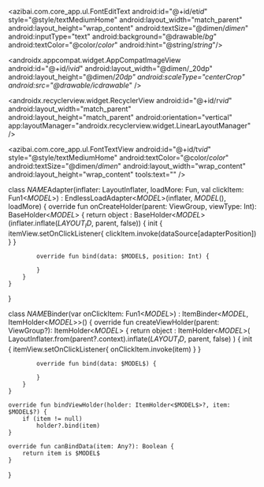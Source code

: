 <azibai.com.core_app.ul.FontEditText
                    android:id="@+id/et$id$"
                    style="@style/textMediumHome"
                    android:layout_width="match_parent"
                    android:layout_height="wrap_content"
                    android:textSize="@dimen/$dimen$"
                    android:inputType="text"
                    android:background="@drawable/$bg$"
                    android:textColor="@color/$color$"
                    android:hint="@string/$string$"/>


<androidx.appcompat.widget.AppCompatImageView
            android:id="@+id/iv$id$"
            android:layout_width="@dimen/_20dp"
            android:layout_height="@dimen/_20dp"
            android:scaleType="centerCrop"
            android:src="@drawable/ic_$drawable$"
      />

<androidx.recyclerview.widget.RecyclerView
        android:id="@+id/rv$id$"
        android:layout_width="match_parent"
        android:layout_height="match_parent"
        android:orientation="vertical"
        app:layoutManager="androidx.recyclerview.widget.LinearLayoutManager" />



<azibai.com.core_app.ul.FontTextView
            android:id="@+id/tv$id$"
            style="@style/textMediumHome"
            android:textColor="@color/$color$"
            android:textSize="@dimen/$dimen$"
            android:layout_width="wrap_content"
            android:layout_height="wrap_content"
            tools:text="" />

<View
        android:id="@+id/vTop"
        android:background="@color/gray5"
        app:layout_constraintBottom_toBottomOf="parent"
        android:layout_width="match_parent"
        android:layout_height="1dp"/>



class $NAME$Adapter(inflater: LayoutInflater, loadMore: Fun, val clickItem: Fun1<$MODEL$>) :
    EndlessLoadAdapter<$MODEL$>(inflater, $MODEL$(), loadMore) {
    override fun onCreateHolder(parent: ViewGroup, viewType: Int): BaseHolder<$MODEL$> {
        return object :
            BaseHolder<$MODEL$>(inflater.inflate($LAYOUT_ID$, parent, false)) {
            init {
                itemView.setOnClickListener{
                    clickItem.invoke(dataSource[adapterPosition])
                }
            }

            override fun bind(data: $MODEL$, position: Int) {
               
            }
        }
    }
}




class $NAME$Binder(var onClickItem: Fun1<$MODEL$>) : ItemBinder<$MODEL$, ItemHolder<$MODEL$>>() {
    override fun createViewHolder(parent: ViewGroup?): ItemHolder<$MODEL$> {
        return object : ItemHolder<$MODEL$>(
            LayoutInflater.from(parent?.context).inflate($LAYOUT_ID$, parent, false)
        ) {
            init {
                itemView.setOnClickListener{
                    onClickItem.invoke(item)
                }
            }

            override fun bind(data: $MODEL$) {
            
            }
        }
    }

    override fun bindViewHolder(holder: ItemHolder<$MODEL$>?, item: $MODEL$?) {
        if (item != null)
            holder?.bind(item)
    }

    override fun canBindData(item: Any?): Boolean {
        return item is $MODEL$
    }
}

